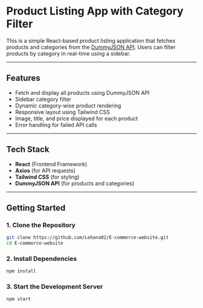 #  Product Listing App with Category Filter

This is a simple React-based product listing application that fetches products and categories from the [DummyJSON API](https://dummyjson.com/). Users can filter products by category in real-time using a sidebar.

---

##  Features

-  Fetch and display all products using DummyJSON API
-  Sidebar category filter
-  Dynamic category-wise product rendering
-  Responsive layout using Tailwind CSS
-  Image, title, and price displayed for each product
-  Error handling for failed API calls

---

##  Tech Stack

- **React** (Frontend Framework)
- **Axios** (for API requests)
- **Tailwind CSS** (for styling)
- **DummyJSON API** (for products and categories)

---

## Getting Started

###  1. Clone the Repository

```bash
git clone https://github.com/Lehana02/E-commerce-website.git
cd E-commerce-website

```

###  2. Install Dependencies

```bash
npm install

```

###  3. Start the Development Server

```bash
npm start

```


